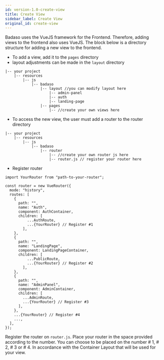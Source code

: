 ```yaml
---
id: version-1.0-create-view
title: Create View
sidebar_label: Create View
original_id: create-view
---
```


Badaso uses the VueJS framework for the Frontend. Therefore, adding views to the frontend also uses VueJS. The block below is a directory structure for adding a new view to the frontend.
- To add a view, add it to the `pages` directory
- layout adjustments can be made in the `layout` directory
    
```
|-- your project
    |-- resources
        |-- js
            |-- badaso
                |-- layout //you can modify layout here
                    |-- admin-panel
                    |-- auth
                    |-- landing-page
                |-- pages
                    |-- //create your own views here
```
- To access the new view, the user must add a router to the router directory

```
|-- your project
    |-- resources
        |-- js
            |-- badaso
                |-- router
                    |-- //create your own router js here
                    |-- router.js // register your router here
```
- Register router
```
import YourRouter from "path-to-your-router";

const router = new VueRouter({
  mode: "history",
  routes: [
    {
      path: "",
      name: "Auth",
      component: AuthContainer,
      children: [
          ...AuthRoute,
          ...{YourRouter} // Register #1
        ],
    },
    {
      path: "",
      name: "LandingPage",
      component: LandingPageContainer,
      children: [
          ...PublicRoute,
          ...{YourRouter} // Register #2
        ],
    },
    {
      path: "",
      name: "AdminPanel",
      component: AdminContainer,
      children: [
        ...AdminRoute,
        ...{YourRouter} // Register #3
      ],
    },
    ...{YourRouter} // Register #4
    ...,
  ],
});
```
Register the router on `router.js`. Place your router in the space provided according to the number. You can choose to be placed on the number # 1, # 2, # 3 or # 4. In accordance with the Container Layout that will be used for your view.